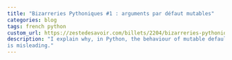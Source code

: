 ```yaml
---
title: "Bizarreries Pythoniques #1 : arguments par défaut mutables"
categories: blog
tags: french python
custom_url: https://zestedesavoir.com/billets/2204/bizarreries-pythoniques-1-arguments-par-defaut-mutables/
description: "I explain why, in Python, the behaviour of mutable default function arguments
is misleading."
---
```

